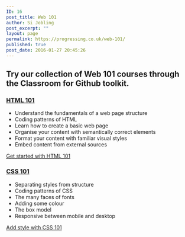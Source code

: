 ```yaml
---
ID: 16
post_title: Web 101
author: Si Jobling
post_excerpt: ""
layout: page
permalink: https://progressing.co.uk/web-101/
published: true
post_date: 2016-01-27 20:45:26
---
```

<h2>Try our collection of Web 101 courses through the Classroom for Github toolkit.</h2>
<h3><a href="https://classroom.github.com/assignment-invitations/dc0d3f826335f82812b00f4ef9c60be1">HTML 101</a></h3>
<ul>
	<li>Understand the fundamentals of a web page structure</li>
	<li>Coding patterns of HTML</li>
	<li>Learn how to create a basic web page</li>
	<li>Organise your content with semantically correct elements</li>
	<li>Format your content with familiar visual styles</li>
	<li>Embed content from external sources</li>
</ul>
<a href="https://classroom.github.com/assignment-invitations/dc0d3f826335f82812b00f4ef9c60be1">Get started with HTML 101</a>
<h3><a href="https://classroom.github.com/assignment-invitations/0ba6e89dad2d52d5275818a100c11a44">CSS 101</a></h3>
<ul>
	<li>Separating styles from structure</li>
	<li>Coding patterns of CSS</li>
	<li>The many faces of fonts</li>
	<li>Adding some colour</li>
	<li>The box model</li>
	<li>Responsive between mobile and desktop</li>
</ul>
<a href="https://classroom.github.com/assignment-invitations/0ba6e89dad2d52d5275818a100c11a44">Add style with CSS 101</a>